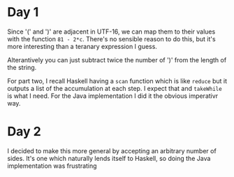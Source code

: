 # Day 1

Since '(' and ')' are adjacent in UTF-16, we can map them to their values with the function `81 - 2*c`. There's no sensible reason to do this, but it's more interesting than a teranary expression I guess.

Alterantively you can just subtract twice the number of ')' from the length of the string.

For part two, I recall Haskell having a `scan` function which is like `reduce` but it outputs a list of the accumulation at each step. I expect that and `takeWhile` is what I need. For the Java implementation I did it the obvious imperativr way.

# Day 2

I decided to make this more general by accepting an arbitrary number of sides. It's one which naturally lends itself to Haskell, so doing the Java implementation was frustrating
